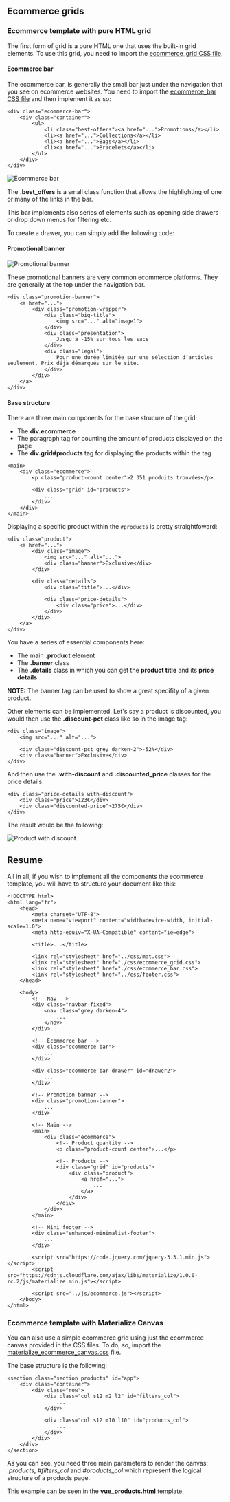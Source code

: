## Ecommerce grids

### Ecommerce template with pure HTML grid

The first form of grid is a pure HTML one that uses the built-in grid elements. To use this grid, you need to import the [ecommerce_grid CSS file](https://raw.githubusercontent.com/Zadigo/materialize_for_startups/master/templates2/ecommerce/css/ecommerce_grid.css).

#### Ecommerce bar

The ecommerce bar, is generally the small bar just under the navigation that you see on ecommerce websites. You need to import the [ecommerce_bar CSS file](https://raw.githubusercontent.com/Zadigo/materialize_for_startups/master/templates2/ecommerce/css/ecommerce_bar.css) and then implement it as so:

```
<div class="ecommerce-bar">
    <div class="container">
        <ul>
            <li class="best-offers"><a href="...">Promotions</a></li>
            <li><a href="...">Collections</a></li>
            <li><a href="...">Bags</a></li>
            <li><a href="...">Bracelets</a></li>
        </ul>
    </div>
</div>
```

![Ecommerce bar](https://i.imgur.com/AgGysNx.png)

The __.best\_offers__ is a small class function that allows the highlighting of one or many of the links in the bar.

This bar implements also series of elements such as opening side drawers or drop down menus for filtering etc.

To create a drawer, you can simply add the following code:

#### Promotional banner

![Promotional banner](https://i.imgur.com/XgjbEIw.png)

These promotional banners are very common ecommerce platforms. They are generally at the top under the navigation bar.

```
<div class="promotion-banner">
    <a href="...">
        <div class="promotion-wrapper">
            <div class="big-title">
                <img src="..." alt="image1">
            </div>
            <div class="presentation">
                Jusqu'à -15% sur tous les sacs
            </div>
            <div class="legal">
                Pour une durée limitée sur une sélection d’articles seulement. Prix déjà démarqués sur le site.
            </div>
        </div>
    </a>
</div>
```

#### Base structure

There are three main components for the base strucure of the grid:

* The __div.ecommerce__
* The paragraph tag for counting the amount of products displayed on the page
* The __div.grid#products__ tag for displaying the products within the tag

```
<main>
    <div class="ecommerce">
        <p class="product-count center">2 351 produits trouvées</p>

        <div class="grid" id="products">
            ...
        </div>
    </div>
</main>
```

Displaying a specific product within the `#products` is pretty straightfoward:

```
<div class="product">
    <a href="...">
        <div class="image">
            <img src="..." alt="...">
            <div class="banner">Exclusive</div>
        </div>

        <div class="details">
            <div class="title">...</div>

            <div class="price-details">
                <div class="price">...</div>
            </div>
        </div>
    </a>
</div>
```

You have a series of essential components here:

* The main __.product__ element
* The __.banner__ class
* The __.details__ class in which you can get the __product title__ and its __price details__

__NOTE:__ The banner tag can be used to show a great specifity of a given product.

Other elements can be implemented. Let's say a product is discounted, you would then use the __.discount-pct__ class like so in the image tag:

```
<div class="image">
    <img src="..." alt="...">

    <div class="discount-pct grey darken-2">-52%</div>
    <div class="banner">Exclusive</div>
</div>
```

And then use the __.with-discount__ and __.discounted_price__ classes for the price details:

```
<div class="price-details with-discount">
    <div class="price">123€</div>
    <div class="discounted-price">275€</div>
</div>
```

The result would be the following:

![Product with discount](https://i.imgur.com/298N4Qv.png)

## Resume

All in all, if you wish to implement all the components the ecommerce template, you will have to structure your document like this:

```
<!DOCTYPE html>
<html lang="fr">
    <head>
        <meta charset="UTF-8">
        <meta name="viewport" content="width=device-width, initial-scale=1.0">
        <meta http-equiv="X-UA-Compatible" content="ie=edge">

        <title>...</title>

        <link rel="stylesheet" href="../css/mat.css">
        <link rel="stylesheet" href="./css/ecommerce_grid.css">
        <link rel="stylesheet" href="./css/ecommerce_bar.css">
        <link rel="stylesheet" href="../css/footer.css">
    </head>

    <body>
        <!-- Nav -->
        <div class="navbar-fixed">
            <nav class="grey darken-4">
                ...
            </nav>
        </div>

        <!-- Ecommerce bar -->
        <div class="ecommerce-bar">
            ...
        </div>

        <div class="ecommerce-bar-drawer" id="drawer2">
            ...
        </div>
        
        <!-- Promotion banner -->
        <div class="promotion-banner">
            ...
        </div>
        
        <!-- Main -->
        <main>
            <div class="ecommerce">
                <!-- Product quantity -->
                <p class="product-count center">...</p>

                <!-- Products -->
                <div class="grid" id="products">
                    <div class="product">
                        <a href="...">
                            ...
                        </a>
                    </div>
                </div>
            </div>
        </main>

        <!-- Mini footer -->
        <div class="enhanced-minimalist-footer">
            ...
        </div>

        <script src="https://code.jquery.com/jquery-3.3.1.min.js"></script>
        <script src="https://cdnjs.cloudflare.com/ajax/libs/materialize/1.0.0-rc.2/js/materialize.min.js"></script>

        <script src="../js/ecommerce.js"></script>
    </body>
</html>
```

### Ecommerce template with Materialize Canvas

You can also use a simple ecommerce grid using just the ecommerce canvas provided in the CSS files. To do, so, import the [materialize_ecommerce_canvas.css](https://raw.githubusercontent.com/Zadigo/materialize_for_startups/master/templates2/ecommerce/css/materialize_ecommerce_canvas.css) file.

The base structure is the following:

```
<section class="section products" id="app">
    <div class="container">
        <div class="row">
            <div class="col s12 m2 l2" id="filters_col">
                ...
            </div>

            <div class="col s12 m10 l10" id="products_col">
                ...
            </div>
        </div>
    </div>
</section>
```

As you can see, you need three main parameters to render the canvas: _.products_, _#filters\_col_ and _#products\_col_ which represent the logical structure of a products page.

This example can be seen in the __vue_products.html__ template.
